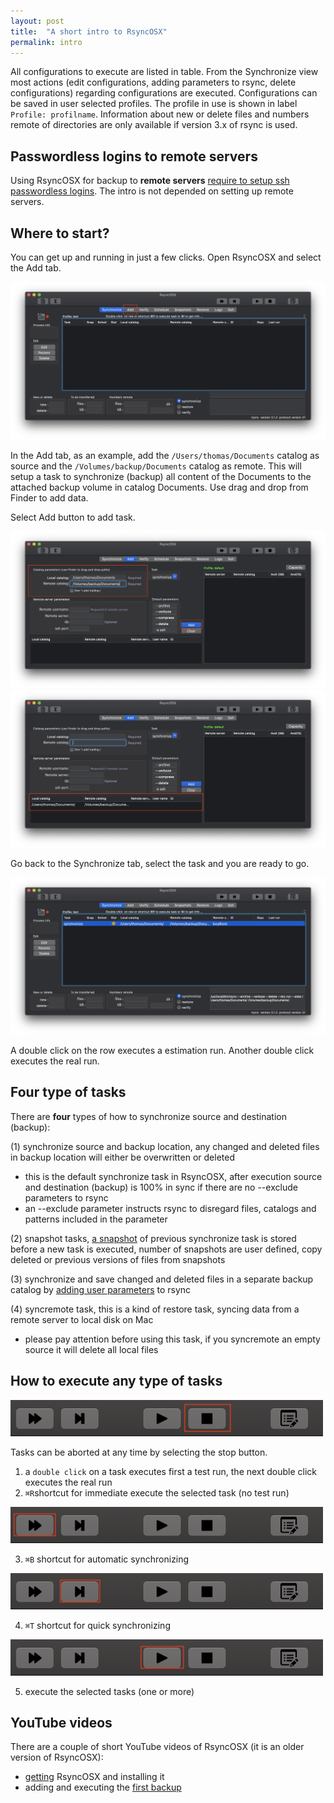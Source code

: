 ```yaml
---
layout: post
title:  "A short intro to RsyncOSX"
permalink: intro
---
```

All configurations to execute are listed in table. From the Synchronize view most actions (edit configurations, adding parameters to rsync, delete configurations) regarding configurations are executed. Configurations can be saved in user selected profiles. The profile in use is shown in label `Profile: profilname`. Information about new or delete files and numbers remote of directories are only available if version 3.x of rsync is used.

## Passwordless logins to remote servers

Using RsyncOSX for backup to **remote servers** [require to setup ssh passwordless logins](/remotelogins). The intro is not depended on setting up remote servers.

## Where to start?

You can get up and running in just a few clicks. Open RsyncOSX and select the Add tab.

![](/images/RsyncOSX/master/intro/main1.png)

In the Add tab, as an example, add the `/Users/thomas/Documents` catalog as source and the `/Volumes/backup/Documents` catalog as remote. This will setup a task to synchronize (backup) all content of the Documents to the attached backup volume in catalog Documents. Use drag and drop from Finder to add data.

Select Add button to add task.

![](/images/RsyncOSX/master/intro/main2.png)
![](/images/RsyncOSX/master/intro/main3.png)

Go back to the Synchronize tab, select the task and you are ready to go.

![](/images/RsyncOSX/master/intro/main4.png)

A double click on the row executes a estimation run. Another double click executes the real run.

## Four type of tasks

There are **four** types of how to synchronize source and destination (backup):

(1) synchronize source and backup location, any changed and deleted files in backup location will either be overwritten or deleted
- this is the default synchronize task in RsyncOSX, after execution source and destination (backup) is 100% in sync if there are no --exclude parameters to rsync
- an --exclude parameter instructs rsync to disregard files, catalogs and patterns included in the parameter

(2) snapshot  tasks, [a snapshot](/snapshots) of previous synchronize task is stored before a new task is executed, number of snapshots are user defined, copy deleted or previous versions of files from snapshots

(3) synchronize and save changed and deleted files in a separate backup catalog by [adding user parameters](/userparameters) to rsync

(4) syncremote task, this is a kind of restore task, syncing data from a remote server to local disk on Mac
- please pay attention before using this task, if you syncremote an empty source it will delete all local files

## How to execute any type of tasks

![](/images/RsyncOSX/master/intro/menu1.png)

Tasks can be aborted at any time by selecting the stop button.

1. a `double click` on a task executes first a test run, the next double click executes the real run
2. `⌘R`shortcut for immediate execute the selected task (no test run)

![](/images/RsyncOSX/master/intro/menu4.png)

3. `⌘B` shortcut for automatic synchronizing

![](/images/RsyncOSX/master/intro/menu2.png)

4. `⌘T` shortcut for quick synchronizing

![](/images/RsyncOSX/master/intro/menu3.png)

5. execute the selected tasks (one or more)

## YouTube videos

There are a couple of short YouTube videos of RsyncOSX (it is an older version of RsyncOSX):

- [getting](https://youtu.be/MrT8NzdF9dE) RsyncOSX and installing it
- adding and executing the [first backup](https://youtu.be/8oe1lKgiDx8)

